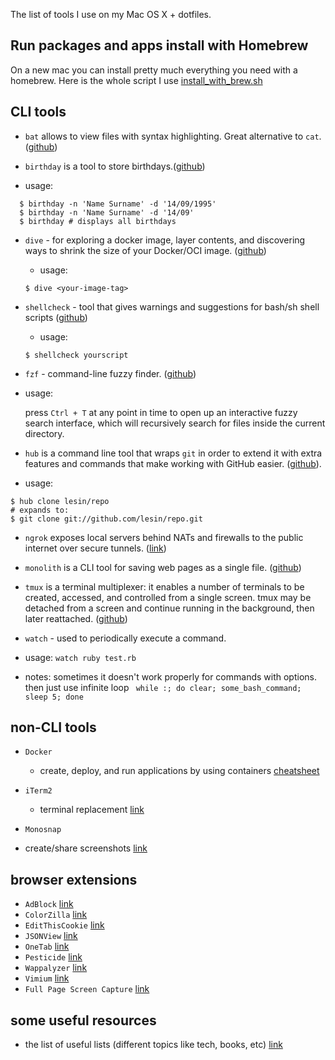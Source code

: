 The list of tools I use on my Mac OS X + dotfiles.

## Run packages and apps install with Homebrew

On a new mac you can install pretty much everything you need with a homebrew. 
Here is the whole script I use [install_with_brew.sh](install_with_brew.sh)


## CLI tools

- `bat` allows to view files with syntax highlighting. Great alternative to `cat`. ([github](https://github.com/sharkdp/bat))

- `birthday` is a tool to store birthdays.([github](https://github.com/IonicaBizau/birthday))
 - usage:
 ```shell
   $ birthday -n 'Name Surname' -d '14/09/1995'
   $ birthday -n 'Name Surname' -d '14/09'
   $ birthday # displays all birthdays
 ```

- `dive` - for exploring a docker image, layer contents, and discovering ways to shrink the size of your Docker/OCI image. ([github](https://github.com/wagoodman/dive))
  - usage:
  ```shell
  $ dive <your-image-tag>
  ```

- `shellcheck` -  tool that gives warnings and suggestions for bash/sh shell scripts ([github](https://github.com/koalaman/shellcheck))
  - usage:
  ```shell
  $ shellcheck yourscript
  ```

- `fzf` - command-line fuzzy finder. ([github](https://github.com/junegunn/fzf))
 - usage:

   press `Ctrl + T` at any point in time to open up an interactive fuzzy search interface, which will recursively search for files inside the current directory.

- `hub` is a command line tool that wraps `git` in order to extend it with extra features and commands that make working with GitHub easier. ([github](https://github.com/github/hub)).
 - usage:
  ```shell
  $ hub clone lesin/repo
  # expands to:
  $ git clone git://github.com/lesin/repo.git
  ```
- `ngrok` exposes local servers behind NATs and firewalls to the public internet over secure tunnels. ([link](https://ngrok.com/download))

- `monolith` is a CLI tool for saving web pages as a single file. ([github](https://github.com/Y2Z/monolith))

- `tmux` is a terminal multiplexer: it enables a number of terminals to be created, accessed, and controlled from a single screen. tmux may be detached from a screen and continue running in the background, then later reattached. ([github](https://github.com/tmux/tmux))

- `watch` - used to periodically execute a command.
 - usage: `watch ruby test.rb`
 - notes: sometimes it doesn't work properly for commands with options. then just use infinite loop ` while :; do clear; some_bash_command; sleep 5; done`



## non-CLI tools

- `Docker`
  - create, deploy, and run applications by using containers [cheatsheet](https://github.com/wsargent/docker-cheat-sheet)

- `iTerm2`
  - terminal replacement [link](https://iterm2.com)

- `Monosnap`
 - create/share screenshots [link](https://monosnap.com)


## browser extensions

- `AdBlock` [link](http://getadblock.com/)
- `ColorZilla` [link](https://chrome.google.com/webstore/detail/colorzilla/bhlhnicpbhignbdhedgjhgdocnmhomnp)
- `EditThisCookie` [link](http://www.editthiscookie.com)
- `JSONView` [link](https://chrome.google.com/webstore/detail/jsonview/chklaanhfefbnpoihckbnefhakgolnmc)
- `OneTab` [link](https://chrome.google.com/webstore/detail/onetab/chphlpgkkbolifaimnlloiipkdnihall)
- `Pesticide` [link](https://chrome.google.com/webstore/detail/pesticide-for-chrome/bblbgcheenepgnnajgfpiicnbbdmmooh)
- `Wappalyzer` [link](https://www.wappalyzer.com/)
- `Vimium` [link](https://chrome.google.com/webstore/detail/vimium/dbepggeogbaibhgnhhndojpepiihcmeb)
- `Full Page Screen Capture` [link](https://chrome.google.com/webstore/detail/full-page-screen-capture/fdpohaocaechififmbbbbbknoalclacl)

## some useful resources

- the list of useful lists (different topics like tech, books, etc) [link](https://github.com/sindresorhus/awesome)
